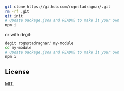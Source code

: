 # 

```sh
git clone https://github.com/rognstadragnar/.git
rm -rf .git
git init
# Update package.json and README to make it your own
npm i
```

or with degit:

```sh
degit rognstadragnar/ my-module
cd my-module
# Update package.json and README to make it your own
npm i
```

## License

[MIT](LICENSE).

